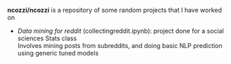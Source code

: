 **ncozzi/ncozzi** is a repository of some random projects that I have worked on

- *Data mining for reddit* (collectingreddit.ipynb): project done for a social sciences Stats class <br/>
Involves mining posts from subreddits, and doing basic NLP prediction using generic tuned models


